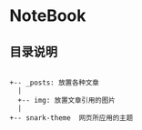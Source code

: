 # NoteBook

## 目录说明
```

+-- _posts: 放置各种文章
  |
  +-- img: 放置文章引用的图片
  |
+-- snark-theme  网页所应用的主题

```